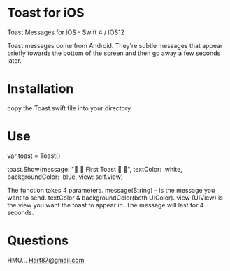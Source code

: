 # Toast for iOS
Toast Messages for iOS - Swift 4 / iOS12

Toast messages come from Android. They're subtle messages that appear briefly towards
the bottom of the screen and then go away a few seconds later.


# Installation
copy the Toast.swift file into your directory


# Use
var toast = Toast()

toast.Show(message: "🚨 🍞 First Toast 🍞 🚨", textColor: .white, backgroundColor: .blue, view: self.view)

The function takes 4 parameters. message(String) - is the message you want to send. textColor & backgroundColor(both UIColor). 
view (UIView) is the view you want the toast to appear in. The message will last for 4 seconds.


# Questions
HMU... Hart87@gmail.com
